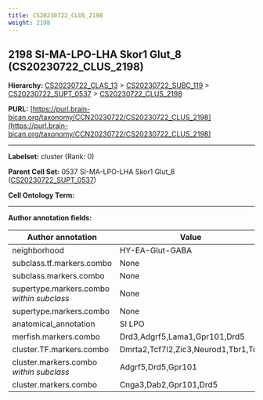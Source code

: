 ```yaml
---
title: CS20230722_CLUS_2198
weight: 2198
---
```

## 2198 SI-MA-LPO-LHA Skor1 Glut_8 (CS20230722_CLUS_2198)
<b>Hierarchy: </b>
[CS20230722_CLAS_13](../CS20230722_CLAS_13) >
[CS20230722_SUBC_119](../CS20230722_SUBC_119) >
[CS20230722_SUPT_0537](../CS20230722_SUPT_0537) >
[CS20230722_CLUS_2198](../CS20230722_CLUS_2198)

**PURL:** [https://purl.brain-bican.org/taxonomy/CCN20230722/CS20230722_CLUS_2198](https://purl.brain-bican.org/taxonomy/CCN20230722/CS20230722_CLUS_2198)

---


**Labelset:** cluster (Rank: 0)

**Parent Cell Set:** 0537 SI-MA-LPO-LHA Skor1 Glut_8 ([CS20230722_SUPT_0537](../CS20230722_SUPT_0537))



**Cell Ontology Term:** 

[MARKER GENES.]: #


---

[TRANSFERRED ANNOTATIONS.]: #


[AUTHOR ANNOTATION FIELDS.]: #


**Author annotation fields:**

| Author annotation | Value |
|-------------------|-------|
|neighborhood|HY-EA-Glut-GABA|
|subclass.tf.markers.combo|None|
|subclass.markers.combo|None|
|supertype.markers.combo _within subclass_|None|
|supertype.markers.combo|None|
|anatomical_annotation|SI LPO|
|merfish.markers.combo|Drd3,Adgrf5,Lama1,Gpr101,Drd5|
|cluster.TF.markers.combo|Dmrta2,Tcf7l2,Zic3,Neurod1,Tbr1,Tox|
|cluster.markers.combo _within subclass_|Adgrf5,Drd5,Gpr101|
|cluster.markers.combo|Cnga3,Dab2,Gpr101,Drd5|
